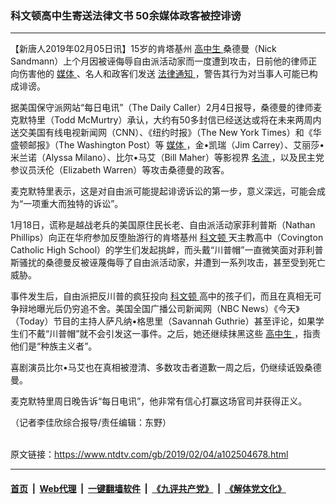 ### 科文顿高中生寄送法律文书 50余媒体政客被控诽谤
------------------------

<div class="post_content">
 <p>
  【新唐人2019年02月05日讯】15岁的肯塔基州
  <a href="https://www.ntdtv.com/gb/高中生.htm">
   高中生
  </a>
  桑德曼（Nick Sandmann）上个月因被诬侮辱自由派活动家而一度遭到攻击，日前他的律师正向伤害他的
  <a href="https://www.ntdtv.com/gb/媒体.htm">
   媒体
  </a>
  、名人和政客们发送
  <a href="https://www.ntdtv.com/gb/法律通知.htm">
   法律通知
  </a>
  ，警告其行为对当事人可能已构成诽谤。
 </p>
 <p>
  据美国保守派网站“每日电讯”（The Daily Caller）2月4日报导，桑德曼的律师麦克默特里（Todd McMurtry）承认，大约有50多封信已经送达或将在未来两周内送交美国有线电视新闻网（CNN）、《纽约时报》（The New York Times）和《华盛顿邮报》（The Washington Post）等
  <a href="https://www.ntdtv.com/gb/媒体.htm">
   媒体
  </a>
  ，金•凯瑞（Jim Carrey）、艾丽莎•米兰诺（Alyssa Milano）、比尔•马艾（Bill Maher）等影视界
  <a href="https://www.ntdtv.com/gb/名流.htm">
   名流
  </a>
  ，以及民主党参议员沃伦（Elizabeth Warren）等攻击桑德曼的政客。
 </p>
 <p>
  麦克默特里表示，这是对自由派可能提起诽谤诉讼的第一步，意义深远，可能会成为“一项重大而独特的诉讼”。
 </p>
 <p>
  1月18日，谎称是越战老兵的美国原住民长老、自由派活动家菲利普斯（Nathan Phillips）向正在华府参加反堕胎游行的肯塔基州
  <a href="https://www.ntdtv.com/gb/科文顿.htm">
   科文顿
  </a>
  天主教高中（Covington Catholic High School）的学生们发起挑衅，而头戴“川普帽”一直微笑面对菲利普斯骚扰的桑德曼反被诬蔑侮辱了自由派活动家，并遭到一系列攻击，甚至受到死亡威胁。
 </p>
 <p>
  事件发生后，自由派把反川普的疯狂投向
  <a href="https://www.ntdtv.com/gb/科文顿.htm">
   科文顿
  </a>
  高中的孩子们，而且在真相无可争辩地曝光后仍穷追不舍。美国全国广播公司新闻网（NBC News）《今天》（Today）节目的主持人萨凡纳•格思里（Savannah Guthrie）甚至评论，如果学生们不戴“川普帽”就不会引发这一事件。之后，她还继续抹黑这些
  <a href="https://www.ntdtv.com/gb/高中生.htm">
   高中生
  </a>
  ，指责他们是“种族主义者”。
 </p>
 <p>
  喜剧演员比尔•马艾也在真相被澄清、多数攻击者道歉一周之后，仍继续诋毁桑德曼。
 </p>
 <p>
  麦克默特里周日晚告诉“每日电讯”，他非常有信心打赢这场官司并获得正义。
 </p>
 <p>
  （记者李佳欣综合报导/责任编辑：东野）
 </p>
 <div class="single_ad">
 </div>
</div>

<br/>原文链接：https://www.ntdtv.com/gb/2019/02/04/a102504678.html


------------------------
#### [首页](https://github.com/gfw-breaker/banned-news/blob/master/README.md) &nbsp;|&nbsp; [Web代理](https://github.com/labour-camp/helloworld) &nbsp;|&nbsp; [一键翻墙软件](https://github.com/gfw-breaker/nogfw/blob/master/README.md) &nbsp;|&nbsp; [《九评共产党》](https://github.com/gfw-breaker/9ping.md/blob/master/README.md#九评之一评共产党是什么) &nbsp;|&nbsp; [《解体党文化》](https://github.com/gfw-breaker/jtdwh.md/blob/master/README.md#绪论)

